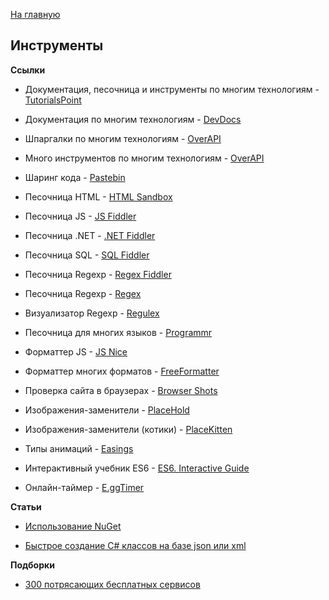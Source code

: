 [На главную](README.md)


## Инструменты


**Ссылки**

- Документация, песочница и инструменты по многим технологиям - [TutorialsPoint](http://www.tutorialspoint.com/index.htm)

- Документация по многим технологиям - [DevDocs](http://devdocs.io/)

- Шпаргалки по многим технологиям - [OverAPI](http://overapi.com/)

- Много инструментов по многим технологиям - [OverAPI](http://overapi.com/developer-tools)

- Шаринг кода - [Pastebin](http://pastebin.com/)

- Песочница HTML - [HTML Sandbox](http://codepen.io/)

- Песочница JS - [JS Fiddler](http://jsfiddle.net/)

- Песочница .NET - [.NET Fiddler](https://dotnetfiddle.net/)

- Песочница SQL - [SQL Fiddler](http://sqlfiddle.com/)

- Песочница Regexp - [Regex Fiddler](http://refiddle.com/)

- Песочница Regexp - [Regex](https://regex101.com/)

- Визуализатор Regexp - [Regulex](https://jex.im/regulex/#!embed=false&flags=&re=^%28a|b%29*%3F%24)

- Песочница для многих языков - [Programmr](http://www.programmr.com/)

- Форматтер JS - [JS Nice](http://jsnice.org/)

- Форматтер многих форматов - [FreeFormatter](http://www.freeformatter.com/)

- Проверка сайта в браузерах - [Browser Shots](http://browsershots.org/)

- Изображения-заменители - [PlaceHold](http://placehold.it/)

- Изображения-заменители (котики) - [PlaceKitten](http://placekitten.com/)

- Типы анимаций - [Easings](http://easings.net/uk)

- Интерактивный учебник ES6 - [ES6. Interactive Guide](http://projects.formidablelabs.com/es6-interactive-guide/#/)

- Онлайн-таймер - [E.ggTimer](http://e.ggtimer.com/)


**Статьи**

- [Использование NuGet](http://andrey.moveax.ru/page/using-nuget)

- [Быстрое создание C# классов на базе json или xml](http://andrey.moveax.ru/post/tools-visualstudio-paste-as-json-or-xml)


**Подборки**

- [300 потрясающих бесплатных сервисов](http://habrahabr.ru/post/250621/)
